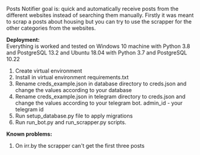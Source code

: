 Posts Notifier goal is: quick and automatically receive posts from the different websites instead of searching them manually.
Firstly it was meant to scrap a posts about housing but you can try to use the scrapper for the other categories from the websites.


**Deployment:**<br />
Everything is worked and tested on Windows 10 machine with Python 3.8 and PostgreSQL 13.2 and Ubuntu 18.04 with Python 3.7 and PostgreSQL 10.22
1. Create virtual environment
2. Install in virtual environment requirements.txt
3. Rename creds_example.json in database directory to creds.json and change the values according to your database
4. Rename creds_example.json in telegram directory to creds.json and change the values according to your telegram bot. admin_id - your telegram id
5. Run setup_database.py file to apply migrations
6. Run run_bot.py and run_scrapper.py scripts.


**Known problems:**<br />
1. On irr.by the scrapper can't get the first three posts